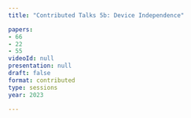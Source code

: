 ```yaml
---
title: "Contributed Talks 5b: Device Independence"

papers:
- 66
- 22
- 55
videoId: null
presentation: null
draft: false
format: contributed
type: sessions
year: 2023

---
```


